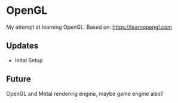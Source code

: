 # OpenGL

My attempt at learning OpenGL.
Based on: https://learnopengl.com

## Updates
- Inital Setup

## Future 
OpenGL and Metal rendering engine, maybe game engine also?
